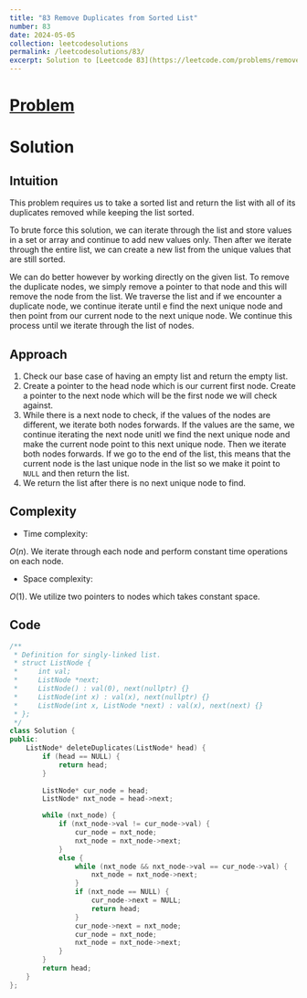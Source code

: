 ```yaml
---
title: "83 Remove Duplicates from Sorted List"
number: 83
date: 2024-05-05
collection: leetcodesolutions
permalink: /leetcodesolutions/83/
excerpt: Solution to [Leetcode 83](https://leetcode.com/problems/remove-duplicates-from-sorted-array-ii/description/)
---
```

# [Problem](https://leetcode.com/problems/remove-duplicates-from-sorted-array-ii/description/)

# Solution

## Intuition
<!-- Describe your first thoughts on how to solve this problem. -->
This problem requires us to take a sorted list and return the list with all of its duplicates removed while keeping the list sorted.

To brute force this solution, we can iterate through the list and store values in a set or array and continue to add new values only. Then after we iterate through the entire list, we can create a new list from the unique values that are still sorted.

We can do better however by working directly on the given list. To remove the duplicate nodes, we simply remove a pointer to that node and this will remove the node from the list. We traverse the list and if we encounter a duplicate node, we continue iterate until e find the next unique node and then point from our current node to the next unique node. We continue this process until we iterate through the list of nodes.

## Approach
<!-- Describe your approach to solving the problem. -->
1. Check our base case of having an empty list and return the empty list.
2. Create a pointer to the head node which is our current first node. Create a pointer to the next node which will be the first node we will check against.
3. While there is a next node to check, if the values of the nodes are different, we iterate both nodes forwards. If the values are the same, we continue iterating the next node unitl we find the next unique node and make the current node point to this next unique node. Then we iterate both nodes forwards. If we go to the end of the list, this means that the current node is the last unique node in the list so we make it point to `NULL` and then return the list.
4. We return the list after there is no next unique node to find.

## Complexity
- Time complexity:
<!-- Add your time complexity here, e.g. $$O(n)$$ -->
$O(n)$. We iterate through each node and perform constant time operations on each node.
- Space complexity:
<!-- Add your space complexity here, e.g. $$O(n)$$ -->
$O(1)$. We utilize two pointers to nodes which takes constant space.

## Code
```C++
/**
 * Definition for singly-linked list.
 * struct ListNode {
 *     int val;
 *     ListNode *next;
 *     ListNode() : val(0), next(nullptr) {}
 *     ListNode(int x) : val(x), next(nullptr) {}
 *     ListNode(int x, ListNode *next) : val(x), next(next) {}
 * };
 */
class Solution {
public:
    ListNode* deleteDuplicates(ListNode* head) {
        if (head == NULL) {
            return head;
        }
        
        ListNode* cur_node = head;
        ListNode* nxt_node = head->next;

        while (nxt_node) {
            if (nxt_node->val != cur_node->val) {
                cur_node = nxt_node;
                nxt_node = nxt_node->next;
            }
            else {
                while (nxt_node && nxt_node->val == cur_node->val) {
                    nxt_node = nxt_node->next;
                }
                if (nxt_node == NULL) {
                    cur_node->next = NULL;
                    return head;
                }
                cur_node->next = nxt_node;
                cur_node = nxt_node;
                nxt_node = nxt_node->next;
            }
        }
        return head;
    }
};
```